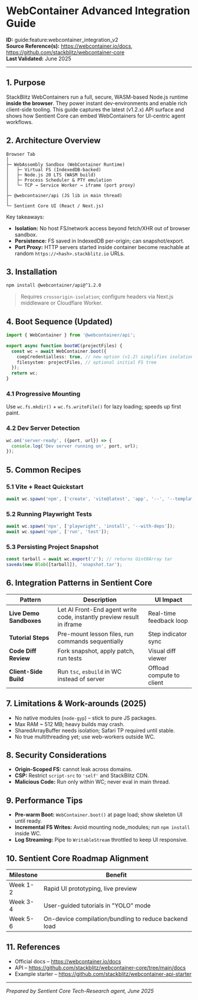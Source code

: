 # WebContainer Advanced Integration Guide

**ID:** guide:feature:webcontainer_integration_v2  
**Source Reference(s):** https://webcontainer.io/docs, https://github.com/stackblitz/webcontainer-core  
**Last Validated:** June 2025

---

## 1. Purpose
StackBlitz WebContainers run a full, secure, WASM-based Node.js runtime **inside the browser**. They power instant dev-environments and enable rich client-side tooling. This guide captures the latest (v1.2.x) API surface and shows how Sentient Core can embed WebContainers for UI-centric agent workflows.

## 2. Architecture Overview
```
Browser Tab
│
├─ WebAssembly Sandbox (WebContainer Runtime)
│   ├─ Virtual FS (IndexedDB-backed)
│   ├─ Node.js 20 LTS (WASM build)
│   ├─ Process Scheduler & PTY emulation
│   └─ TCP → Service Worker → iframe (port proxy)
│
├─ @webcontainer/api (JS lib in main thread)
│
└─ Sentient Core UI (React / Next.js)
```
Key takeaways:
* **Isolation:** No host FS/network access beyond fetch/XHR out of browser sandbox.
* **Persistence:** FS saved in IndexedDB per-origin; can snapshot/export.
* **Port Proxy:** HTTP servers started inside container become reachable at random `https://<hash>.stackblitz.io` URLs.

## 3. Installation
```bash
npm install @webcontainer/api@^1.2.0
```
> Requires `crossorigin-isolation`; configure headers via Next.js middleware or Cloudflare Worker.

## 4. Boot Sequence (Updated)
```ts
import { WebContainer } from '@webcontainer/api';

export async function bootWC(projectFiles) {
  const wc = await WebContainer.boot({
    coepCredentialless: true, // new option (v1.2) simplifies isolation
    filesystem: projectFiles, // optional initial FS tree
  });
  return wc;
}
```

### 4.1 Progressive Mounting
Use `wc.fs.mkdir()` + `wc.fs.writeFile()` for lazy loading; speeds up first paint.

### 4.2 Dev Server Detection
```ts
wc.on('server-ready', ({port, url}) => {
  console.log('Dev server running on', port, url);
});
```

## 5. Common Recipes
### 5.1 Vite + React Quickstart
```ts
await wc.spawn('npm', ['create', 'vite@latest', 'app', '--', '--template', 'react']);
```

### 5.2 Running Playwright Tests
```ts
await wc.spawn('npx', ['playwright', 'install', '--with-deps']);
await wc.spawn('npm', ['run', 'test']);
```

### 5.3 Persisting Project Snapshot
```ts
const tarball = await wc.export('/'); // returns Uint8Array tar
saveAs(new Blob([tarball]), 'snapshot.tar');
```

## 6. Integration Patterns in Sentient Core
| Pattern | Description | UI Impact |
|---------|-------------|-----------|
| **Live Demo Sandboxes** | Let AI Front-End agent write code, instantly preview result in iframe | Real-time feedback loop |
| **Tutorial Steps** | Pre-mount lesson files, run commands sequentially | Step indicator sync |
| **Code Diff Review** | Fork snapshot, apply patch, run tests | Visual diff viewer |
| **Client-Side Build** | Run `tsc`, `esbuild` in WC instead of server | Offload compute to client |

## 7. Limitations & Work-arounds (2025)
* No native modules (`node-gyp`) – stick to pure JS packages.
* Max RAM ~ 512 MB; heavy builds may crash.
* SharedArrayBuffer needs isolation; Safari TP required until stable.
* No true multithreading yet; use web-workers outside WC.

## 8. Security Considerations
* **Origin-Scoped FS:** cannot leak across domains.
* **CSP:** Restrict `script-src` to `'self'` and StackBlitz CDN.
* **Malicious Code:** Run only within WC; never eval in main thread.

## 9. Performance Tips
* **Pre-warm Boot:** `WebContainer.boot()` at page load; show skeleton UI until ready.
* **Incremental FS Writes:** Avoid mounting node_modules; run `npm install` inside WC.
* **Log Streaming:** Pipe to `WritableStream` throttled to keep UI responsive.

## 10. Sentient Core Roadmap Alignment
| Milestone | Benefit |
|-----------|---------|
| Week 1-2 | Rapid UI prototyping, live preview |
| Week 3-4 | User-guided tutorials in "YOLO" mode |
| Week 5-6 | On-device compilation/bundling to reduce backend load |

## 11. References
* Official docs – <https://webcontainer.io/docs>
* API – <https://github.com/stackblitz/webcontainer-core/tree/main/docs>
* Example starter – <https://github.com/stackblitz/webcontainer-api-starter>

---
*Prepared by Sentient Core Tech-Research agent, June 2025*
